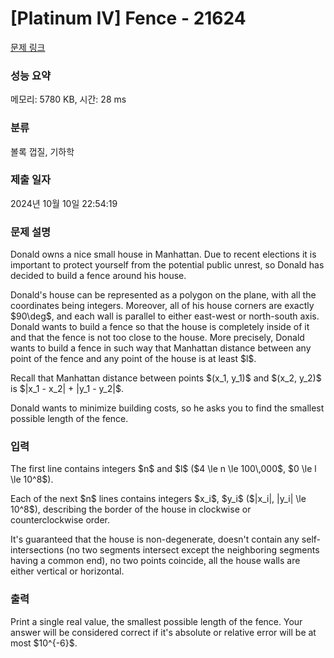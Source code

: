 # [Platinum IV] Fence - 21624 

[문제 링크](https://www.acmicpc.net/problem/21624) 

### 성능 요약

메모리: 5780 KB, 시간: 28 ms

### 분류

볼록 껍질, 기하학

### 제출 일자

2024년 10월 10일 22:54:19

### 문제 설명

<p>Donald owns a nice small house in Manhattan. Due to recent elections it is important to protect yourself from the potential public unrest, so Donald has decided to build a fence around his house.</p>

<p>Donald's house can be represented as a polygon on the plane, with all the coordinates being integers. Moreover, all of his house corners are exactly $90\deg$, and each wall is parallel to either east-west or north-south axis. Donald wants to build a fence so that the house is completely inside of it and that the fence is not too close to the house. More precisely, Donald wants to build a fence in such way that Manhattan distance between any point of the fence and any point of the house is at least $l$.</p>

<p>Recall that Manhattan distance between points $(x_1, y_1)$ and $(x_2, y_2)$ is $|x_1 - x_2| + |y_1 - y_2|$.</p>

<p>Donald wants to minimize building costs, so he asks you to find the smallest possible length of the fence.</p>

### 입력 

 <p>The first line contains integers $n$ and $l$ ($4 \le n \le 100\,000$, $0 \le l \le 10^8$).</p>

<p>Each of the next $n$ lines contains integers $x_i$, $y_i$ ($|x_i|, |y_i| \le 10^8$), describing the border of the house in clockwise or counterclockwise order.</p>

<p>It's guaranteed that the house is non-degenerate, doesn't contain any self-intersections (no two segments intersect except the neighboring segments having a common end), no two points coincide, all the house walls are either vertical or horizontal.</p>

### 출력 

 <p>Print a single real value, the smallest possible length of the fence. Your answer will be considered correct if it's absolute or relative error will be at most $10^{-6}$.</p>

